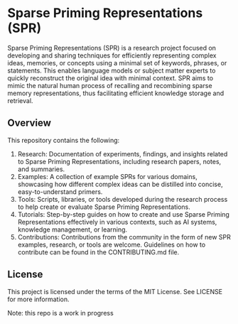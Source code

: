 # Sparse Priming Representations (SPR)

Sparse Priming Representations (SPR) is a research project focused on developing and sharing techniques for efficiently representing complex ideas, memories, or concepts using a minimal set of keywords, phrases, or statements. This enables language models or subject matter experts to quickly reconstruct the original idea with minimal context. SPR aims to mimic the natural human process of recalling and recombining sparse memory representations, thus facilitating efficient knowledge storage and retrieval.

## Overview

This repository contains the following:

1. Research: Documentation of experiments, findings, and insights related to Sparse Priming Representations, including research papers, notes, and summaries.
2. Examples: A collection of example SPRs for various domains, showcasing how different complex ideas can be distilled into concise, easy-to-understand primers.
3. Tools: Scripts, libraries, or tools developed during the research process to help create or evaluate Sparse Priming Representations.
4. Tutorials: Step-by-step guides on how to create and use Sparse Priming Representations effectively in various contexts, such as AI systems, knowledge management, or learning.
5. Contributions: Contributions from the community in the form of new SPR examples, research, or tools are welcome. Guidelines on how to contribute can be found in the CONTRIBUTING.md file.

## License

This project is licensed under the terms of the MIT License. See LICENSE for more information.

Note: this repo is a work in progress

